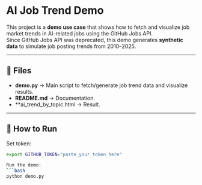 # AI Job Trend Demo

This project is a **demo use case** that shows how to fetch and visualize job market trends in AI-related jobs using the GitHub Jobs API.  
Since GitHub Jobs API was deprecated, this demo generates **synthetic data** to simulate job posting trends from 2010–2025.  

---

## 📂 Files

- **demo.py** → Main script to fetch/generate job trend data and visualize results.
- **README.md** → Documentation.
- **ai_trend_by_topic.html → Result.

---
## 🚀 How to Run
Set token: 
```bash
export GITHUB_TOKEN="paste_your_token_here"

Run the demo: 
```bash
python demo.py